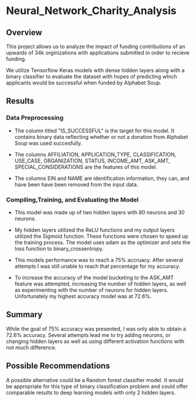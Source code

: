 # Neural_Network_Charity_Analysis
## Overview
This project allows us to analyze the impact of funding contributions of an upwards of 34k orginizations with applications submitted in order to recieve funding.

We utilize Tensorflow Keras models with dense hidden layers along with a binary classifier to evaluate the dataset with hopes of predicting which applicants would be successful when funded by Alphabet Soup.

## Results

### Data Preprocessing
- The column titled "IS_SUCCESSFUL" is the target for this model. It contains binary data reflecting whether or not a donation from Alphabet Soup was used succesfully.

- The columns AFFILIATION, APPLICATION_TYPE, CLASSIFICATION, USE_CASE, ORGANIZATION, STATUS, INCOME_AMT, ASK_AMT, SPECIAL_CONSIDERATIONS are the features of this model.

- The columns EIN and NAME are identification information, they can, and have been have been removed from the input data.

### Compiling,Training, and Evaluating the Model
- This model was made up of two hidden layers with 80 neurons and 30 neurons.

- My hidden layers utilized the ReLU functions and my output layers utilized the Sigmoid function. These functions were chosen to speed up the training process. The model uses adam as the optimizer and sets the loss function to binary_crossentropy.

- This models performance was to reach a 75% accruacy. After several attempts I was still unable to reach that percentage for my accuracy.

- To increase the accuracy of the model bucketing to the ASK_AMT feature was attempted, increasing the number of hidden layers, as well as experimenting with the number of neurons for hidden layers. Unfortunately my highest accuracy model was at 72.6%.

## Summary
While the goal of 75% accuracy was presented, I was only able to obtain a 72.6% accuracy. Several 
attempts lead me to try adding neurons, or changing hidden layers as well as using different activation functions with not much difference.

## Possible Recommendations
A possible alternative could be a Random forest classifier model. It would be appropriate for this type of 
binary classification problem and could offer comparable results to deep learning models with only 2 hidden
layers.